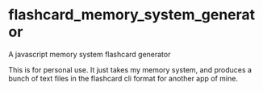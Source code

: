 # flashcard_memory_system_generator
A javascript memory system flashcard generator

This is for personal use. It just takes my memory system, and produces a bunch of text files in the flashcard cli format for another app of mine.

